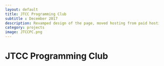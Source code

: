 ```yaml
---
layout: default
title: JTCC Programming Club
subtitle : December 2017
description: Revamped design of the page, moved hosting from paid hosting to Github pages for easier collaboration and version management of site. First experience with Jekyll static site generator.
category: projects
image: JTCCPC.png
---
```


# JTCC Programming Club
